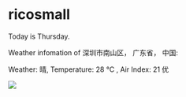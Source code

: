 # ricosmall

Today is Thursday.

Weather infomation of 深圳市南山区， 广东省， 中国: 

Weather: 晴, Temperature: 28 ℃ , Air Index: 21 优

<img src="https://github-readme-stats.vercel.app/api?username=ricosmall&show_icons=true" />
